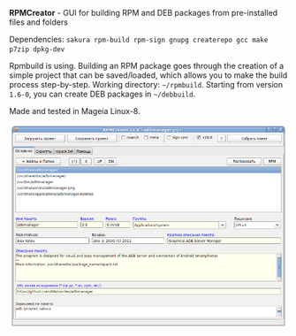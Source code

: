 **RPMCreator** - GUI for building RPM and DEB packages from pre-installed files and folders

Dependencies: `sakura rpm-build rpm-sign gnupg createrepo gcc make p7zip dpkg-dev`

Rpmbuild is using. Building an RPM package goes through the creation of a simple project that can be saved/loaded, which allows you to make the build process step-by-step. Working directory: `~/rpmbuild`. Starting from version `1.6-0`, you can create DEB packages in `~/debbuild`.

Made and tested in Mageia Linux-8.
 
![](https://github.com/AKotov-dev/RPMCreator/blob/main/RPMCreator.png)
